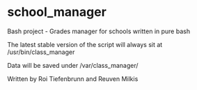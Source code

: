 # school_manager
Bash project - Grades manager for schools written in pure bash

The latest stable version of the script will always sit at /usr/bin/class_manager

Data will be saved under /var/class_manager/


Written by Roi Tiefenbrunn and Reuven Milkis
